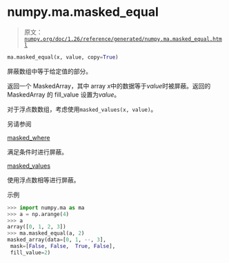# numpy.ma.masked_equal

> 原文：[`numpy.org/doc/1.26/reference/generated/numpy.ma.masked_equal.html`](https://numpy.org/doc/1.26/reference/generated/numpy.ma.masked_equal.html)

```py
ma.masked_equal(x, value, copy=True)
```

屏蔽数组中等于给定值的部分。

返回一个 MaskedArray，其中 array *x*中的数据等于*value*时被屏蔽。返回的 MaskedArray 的 fill_value 设置为*value*。

对于浮点数数组，考虑使用`masked_values(x, value)`。

另请参阅

[masked_where](https://numpy.org/doc/1.26/reference/generated/numpy.ma.masked_where.html#numpy.ma.masked_where "numpy.ma.masked_where")

满足条件时进行屏蔽。

[masked_values](https://numpy.org/doc/1.26/reference/generated/numpy.ma.masked_values.html#numpy.ma.masked_values "numpy.ma.masked_values")

使用浮点数相等进行屏蔽。

示例

```py
>>> import numpy.ma as ma
>>> a = np.arange(4)
>>> a
array([0, 1, 2, 3])
>>> ma.masked_equal(a, 2)
masked_array(data=[0, 1, --, 3],
 mask=[False, False,  True, False],
 fill_value=2) 
```
